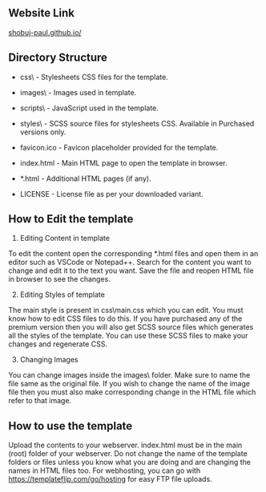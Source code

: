 Website Link
------------
[shobuj-paul.github.io/](https://shobuj-paul.github.io/)

Directory Structure
-------------------
- css\              - Stylesheets CSS files for the template.

- images\           - Images used in template.

- scripts\          - JavaScript used in the template.

- styles\           - SCSS source files for stylesheets CSS. Available in Purchased versions only.

- favicon.ico       - Favicon placeholder provided for the template.

- index.html        - Main HTML page to open the template in browser.

- *.html            - Additional HTML pages (if any).

- LICENSE - License file as per your downloaded variant.

How to Edit the template
------------------------

1. Editing Content in template

To edit the content open the corresponding *.html files and open them
in an editor such as VSCode or Notepad++.
Search for the content you want to change and edit it to the text you want.
Save the file and reopen HTML file in browser to see the changes.

2. Editing Styles of template

The main style is present in css\main.css which you can edit.
You must know how to edit CSS files to do this.
If you have purchased any of the premium version then you will also get
SCSS source files which generates all the styles of the template.
You can use these SCSS files to make your changes and regenerate CSS.

3. Changing Images

You can change images inside the images\ folder.
Make sure to name the file same as the original file.
If you wish to change the name of the image file then you must
also make corresponding change in the HTML file which refer to that image.

How to use the template
-----------------------
Upload the contents to your webserver.
index.html must be in the main (root) folder of your webserver.
Do not change the name of the template folders or files unless you know
what you are doing and are changing the names in HTML files too.
For webhosting, you can go with https://templateflip.com/go/hosting for easy FTP file uploads.

